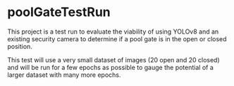 # poolGateTestRun

This project is a test run to evaluate the viability of using YOLOv8 and an existing security camera to determine if a pool gate is in the open or closed position.

This test will use a very small dataset of images (20 open and 20 closed) and will be run for a few epochs as possible to gauge the potential of a larger dataset with many more epochs.

